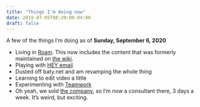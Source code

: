 ```yaml
---
title: "Things I'm doing now"
date: 2019-07-05T08:20:00-04:00
draft: false
---
```


A few of the things I’m doing as of **Sunday, September 6, 2020**

- Living in [Roam](https://roamresearch.com/). This now includes the content that was formerly maintained on [the
  wiki](https://rudimentarylathe.org/).
- Playing with [HEY email](https://hey.com/)
- Dusted off baty.net and am revamping the whole thing
- Learning to edit video a little
- Experimenting with [Teamwork](https://www.teamwork.com)
- Oh yeah, we sold [the company](https://fusionary.com/), so I’m now a consultant there, 3 days a week. It’s weird, but exciting.

